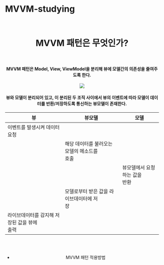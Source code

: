 # MVVM-studying<br><br>
<div align="center">
<h1>MVVM 패턴은 무엇인가?</h1><br>
<h4>MVVM 패턴은 Model, View, ViewModel을 분리해 뷰에 모델간의 의존성을 줄여주도록 한다.</h4>
<img src="https://velog.velcdn.com/images%2Fdddooo9%2Fpost%2F02803dfe-c2e7-4cea-9cf7-74d757e60f2d%2Fimage.png" />

<h4><strong>뷰와 모델이 분리되어 있고, 이 분리된 두 조직 사이에서 뷰의 이벤트에 따라 모델이 데이터를 반환/저장하도록 통신하는 뷰모델이 존재한다.</strong></h4>

|뷰|뷰모델|모델|
|---|---|---|
|이벤트를 발생시켜 데이터 요청|||
||해당 데이터를 불러오는 모델의 메소드를<br> 호출||
|||뷰모델에서 요청하는 값을<br>반환||
||모델로부터 받은 값을 라이브데이터에 저<br>장||
|라이브데이터를 감지해 저장된 값을 뷰에<br> 출력|||

<br><br>
   
- MVVM 패턴 적용방법
   
</div
